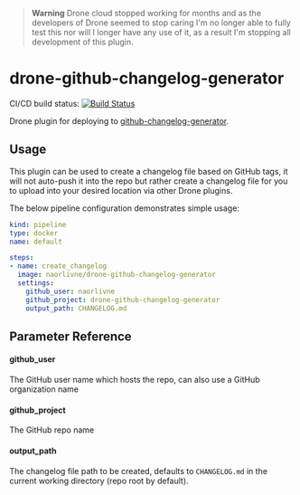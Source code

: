 > **Warning**
> Drone cloud stopped working for months and as the developers of Drone seemed to stop caring I'm no longer able to fully test this nor will I longer have any use of it, as a result I'm stopping all development of this plugin.

# drone-github-changelog-generator

CI/CD build status: [![Build Status](https://cloud.drone.io/api/badges/naorlivne/drone-github-changelog-generator/status.svg)](https://cloud.drone.io/naorlivne/drone-github-changelog-generator)

Drone plugin for deploying to [github-changelog-generator](https://github.com/github-changelog-generator/github-changelog-generator).

## Usage

This plugin can be used to create a changelog file based on GitHub tags, it will not auto-push it into the repo but rather create a changelog file for you to upload into your desired location via other Drone plugins.

The below pipeline configuration demonstrates simple usage:

```yaml
kind: pipeline
type: docker
name: default

steps:
- name: create_changelog
  image: naorlivne/drone-github-changelog-generator
  settings:
    github_user: naorlivne
    github_project: drone-github-changelog-generator
    output_path: CHANGELOG.md
```

## Parameter Reference

#### github_user

The GitHub user name which hosts the repo, can also use a GitHub organization name

#### github_project

The GitHub repo name

#### output_path

The changelog file path to be created, defaults to `CHANGELOG.md` in the current working directory (repo root by default).
